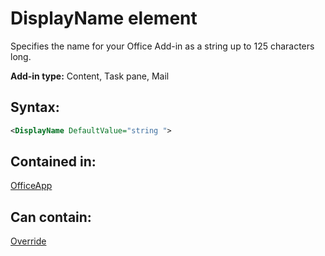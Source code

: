 
# DisplayName element
Specifies the name for your Office Add-in as a string up to 125 characters long.

 **Add-in type:** Content, Task pane, Mail


## Syntax:


```XML
<DisplayName DefaultValue="string ">
```


## Contained in:

[OfficeApp](https://dev.office.com/reference/add-ins/manifest/officeapp)


## Can contain:

[Override](https://dev.office.com/reference/add-ins/manifest/override)

